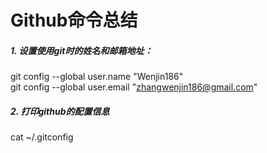 # Github命令总结
##### 1. 设置使用git时的姓名和邮箱地址：
git config --global user.name "Wenjin186"  
git config --global user.email "zhangwenjin186@gmail.com"
##### 2. 打印github的配置信息
cat ~/.gitconfig
